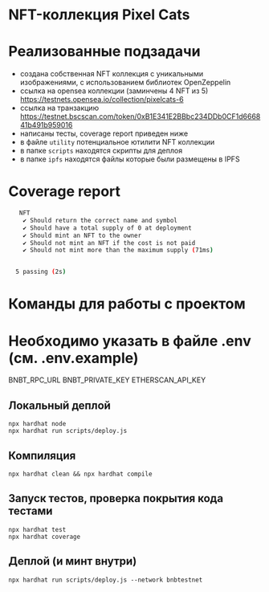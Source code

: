 # NFT-коллекция Pixel Cats

# Реализованные подзадачи
- создана собственная NFT коллекция с уникальными изображениями, с использованием библиотек OpenZeppelin
- ссылка на opensea коллекции (заминчены 4 NFT из 5) https://testnets.opensea.io/collection/pixelcats-6 
- ссылка на транзакцию https://testnet.bscscan.com/token/0xB1E341E2BBbc234DDb0CF1d666841b491b959016
- написаны тесты, coverage report приведен ниже
- в файле `utility` потенциальное ютилити NFT коллекции
- в папке `scripts` находятся скрипты для деплоя
- в папке `ipfs` находятся файлы которые были размещены в IPFS

# Coverage report
```bash
   NFT
    ✔ Should return the correct name and symbol
    ✔ Should have a total supply of 0 at deployment
    ✔ Should mint an NFT to the owner
    ✔ Should not mint an NFT if the cost is not paid
    ✔ Should not mint more than the maximum supply (71ms)


  5 passing (2s)
```

# Команды для работы с проектом

# Необходимо указать в файле .env (см. .env.example)

BNBT_RPC_URL
BNBT_PRIVATE_KEY
ETHERSCAN_API_KEY

## Локальный деплой
```console
npx hardhat node
npx hardhat run scripts/deploy.js
```

## Компиляция
```console
npx hardhat clean && npx hardhat compile
```

## Запуск тестов, проверка покрытия кода тестами
```console
npx hardhat test
npx hardhat coverage
```

## Деплой (и минт внутри)
```console
npx hardhat run scripts/deploy.js --network bnbtestnet
```
